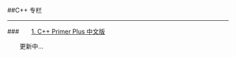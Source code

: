 ##C++ 专栏

---

###&emsp;&emsp;[1. C++ Primer Plus 中文版](https://shenjun4cplusplus.github.io/cplusplushtml/.)


&emsp;&emsp;更新中...